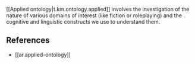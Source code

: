 
[[Applied ontology|t.km.ontology.applied]] involves the investigation of the nature of various domains of interest (like fiction or roleplaying) and the cognitive and linguistic constructs we use to understand them.


## References

- [[ar.applied-ontology]]